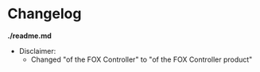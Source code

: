 # Changelog

**./readme.md**
* Disclaimer:
	* Changed "of the FOX Controller" to "of the FOX Controller product"
